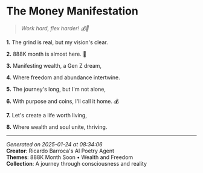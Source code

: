 # The Money Manifestation

> *Work hard, flex harder! 💰🤝*

**1.** The grind is real, but my vision's clear.


**2.** 888K month is almost here. 🎯


**3.** Manifesting wealth, a Gen Z dream,


**4.** Where freedom and abundance intertwine.


**5.** The journey's long, but I'm not alone,


**6.** With purpose and coins, I'll call it home. 💰


**7.** Let's create a life worth living,


**8.** Where wealth and soul unite, thriving.



---

*Generated on 2025-01-24 at 08:34:06*  
**Creator**: Ricardo Barroca's AI Poetry Agent  
**Themes**: 888K Month Soon • Wealth and Freedom  
**Collection**: A journey through consciousness and reality